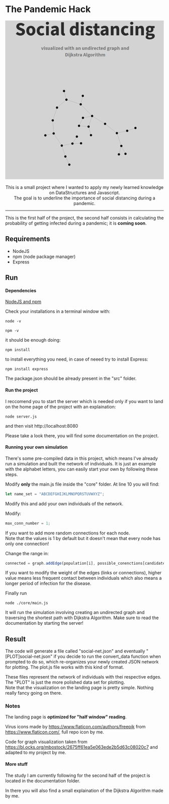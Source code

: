 # The Pandemic Hack
<p align="center"><img src="./documentation/header.png"/></p>

<p align="center">This is a small project where I wanted to apply my newly learned knowledge on DataStructures and Javascript. <br>The goal is to underline the importance of social distancing during a pandemic. </p> 

<hr style=" border: 0; height: 1px; background-image: linear-gradient(to right, rgba(0, 0, 0, 0), rgba(0, 0, 0, 0.75), rgba(0, 0, 0, 0));">

This is the first half of the project, the second half consists in calculating the probability of getting infected during a pandemic; it is <b>coming soon</b>.

## Requirements

* NodeJS
* npm (node package manager)
* Express

## Run

#### Dependencies
[NodeJS and npm](https://nodejs.org/en/download/)

Check your installations in a terminal window with:

```
node -v
```

```
npm -v
```

it should be enough doing:
```
npm install
```
to install everything you need, in case of neeed try to install Express:

```
npm install express
```

The package.json should be already present in the "src" folder.

#### Run the project

I reccomend you to start the server which is needed only if you want to land on the home page of the project with an explaination:

```
node server.js
```

and then visit http://localhost:8080

Please take a look there, you will find some documentation on the project.

#### Running your own simulation

There's some pre-compiled data in this project, which means I've already run a simulation and built the network of individuals. It is just an example with the alphabet letters, you can easily start your own by following these steps.

Modify <b>only</b> the main.js file inside the "core" folder. At line 10 you will find:

```javascript
let name_set = "ABCDEFGHIJKLMNOPQRSTUVWXYZ";
```

Modify this and add your own individuals of the network.

Modify:

```javascript
max_conn_number = 1;
```

If you want to add more random connections for each node.  
Note that the values is 1 by default but it doesn't mean that every node has only one connection!

Change the range in:

```javascript
connected = graph.addEdge(population[i], possible_conenctions[candidate_indx], Math.floor(Math.random() * 5) + 1);
```

If you want to modify the weight of the edges (links or connections), higher value means less frequent contact between individuals which also means a longer period of infection for the disease.

Finally run 
```
node ./core/main.js
```

It will run the simulation involving creating an undirected graph and traversing the shortest path with Dijkstra Algorithm. Make sure to read the documentation by starting the server! 

## Result

The code will generate a file called "social-net.json" and eventually "[PLOT]social-net.json" if you decide to run the convert_data function when prompted to do so, which re-organizes your newly created JSON network for plotting. The plot.js file works with this kind of format.

These files represent the network of individuals with thei respective edges. The "PLOT" is just the more polished data set for plotting.  
Note that the visualization on the landing page is pretty simple. Nothing really fancy going on there.

### Notes

The landing page is <b>optimized for "half window" reading</b>.

Virus icons made by https://www.flaticon.com/authors/freepik from https://www.flaticon.com/, full repo icon by me.

Code for graph visualization taken from https://bl.ocks.org/mbostock/2675ff61ea5e063ede2b5d63c08020c7 and adapted to my project by me.

#### More stuff

The study I am currently following for the second half of the project is located in the documentation folder.

In there you will also find a small explaination of the Dijkstra Algorithm made by me.
